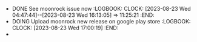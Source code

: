 - DONE See moonrock issue now
  :LOGBOOK:
  CLOCK: [2023-08-23 Wed 04:47:44]--[2023-08-23 Wed 16:13:05] =>  11:25:21
  :END:
- DOING Upload moonrock new release on google play store
  :LOGBOOK:
  CLOCK: [2023-08-23 Wed 17:00:19]
  :END:
-
